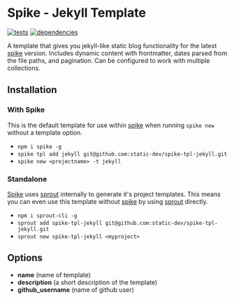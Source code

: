 # Spike - Jekyll Template

[![tests](http://img.shields.io/travis/static-dev/spike-tpl-base/master.svg?style=flat)](https://travis-ci.org/spike-tpl-base/spike-tpl-base) [![dependencies](http://david-dm.org/static-dev/spike-tpl-base.svg?path=root)](https://david-dm.org/static-dev/spike-tpl-base?path=root)

A template that gives you jekyll-like static blog functionality for the latest [spike](https://github.com/static-dev/spike) version. Includes dynamic content with frontmatter, dates parsed from the file paths, and pagination. Can be configured to work with multiple collections.

## Installation

### With Spike

This is the default template for use within [spike](https://github.com/static-dev/spike) when running `spike new` without a template option.

- `npm i spike -g`
- `spike tpl add jekyll git@github.com:static-dev/spike-tpl-jekyll.git`
- `spike new <projectname> -t jekyll`

### Standalone

[Spike](https://github.com/static-dev/spike) uses [sprout](https://github.com/carrot/sprout) internally to generate it's project templates. This means you can even use this template without [spike](https://github.com/static-dev/spike) by using [sprout](https://github.com/carrot/sprout) directly.

- `npm i sprout-cli -g`
- `sprout add spike-tpl-jekyll git@github.com:static-dev/spike-tpl-jekyll.git`
- `sprout new spike-tpl-jekyll <myproject>`

## Options

- **name** (name of template)
- **description** (a short description of the template)
- **github_username** (name of github user)
